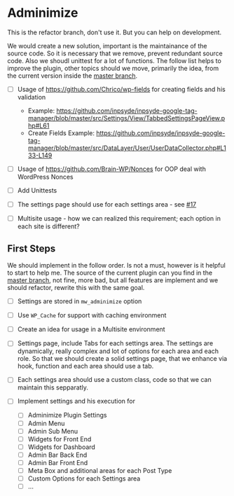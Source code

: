 # Adminimize

This is the refactor branch, don't use it. But you can help on development.

We would create a new solution, important is the maintainance of the source code. So it is necessary that we remove, prevent redundant source code. Also we shoudl unittest for a lot of functions. The follow list helps to improve the plugin, other topics should we move, primarily the idea, from the current version inside the [master branch](https://github.com/bueltge/Adminimize/tree/master).

- [ ] Usage of https://github.com/Chrico/wp-fields for creating fields and his validation

  - Example: https://github.com/inpsyde/inpsyde-google-tag-manager/blob/master/src/Settings/View/TabbedSettingsPageView.php#L61
  - Create Fields Example: https://github.com/inpsyde/inpsyde-google-tag-manager/blob/master/src/DataLayer/User/UserDataCollector.php#L133-L149

- [ ] Usage of https://github.com/Brain-WP/Nonces for OOP deal with WordPress Nonces
- [ ] Add Unittests 
- [ ] The settings page should use for each settings area - see [#17](https://github.com/bueltge/Adminimize/issues/17)
- [ ] Multisite usage - how we can realized this requirement; each option in each site is different?

## First Steps
We should implement in the follow order. Is not a must, however is it helpful to start to help me. The source of the current plugin can you find in the [master branch](https://github.com/bueltge/adminimize/tree/master), not fine, more bad, but all features are implement and we should refactor, rewrite this with the same goal.

- [ ] Settings are stored in `mw_adminimize` option
- [ ] Use `WP_Cache` for support with caching environment
- [ ] Create an idea for usage in a Multisite environment
- [ ] Settings page, include Tabs for each settings area. The settings are dynamically, really complex and lot of options for each area and each role. So that we should create a solid settings page, that we enhance via hook, function and each area should use a tab.
- [ ] Each settings area should use a custom class, code so that we can maintain this sepparatly.
- [ ] Implement settings and his execution for

  - [ ] Adminimize Plugin Settings
  - [ ] Admin Menu
  - [ ] Admin Sub Menu
  - [ ] Widgets for Front End
  - [ ] Widgets for Dashboard
  - [ ] Admin Bar Back End
  - [ ] Admin Bar Front End
  - [ ] Meta Box and additional areas for each Post Type
  - [ ] Custom Options for each Settings area
  - [ ] ...

